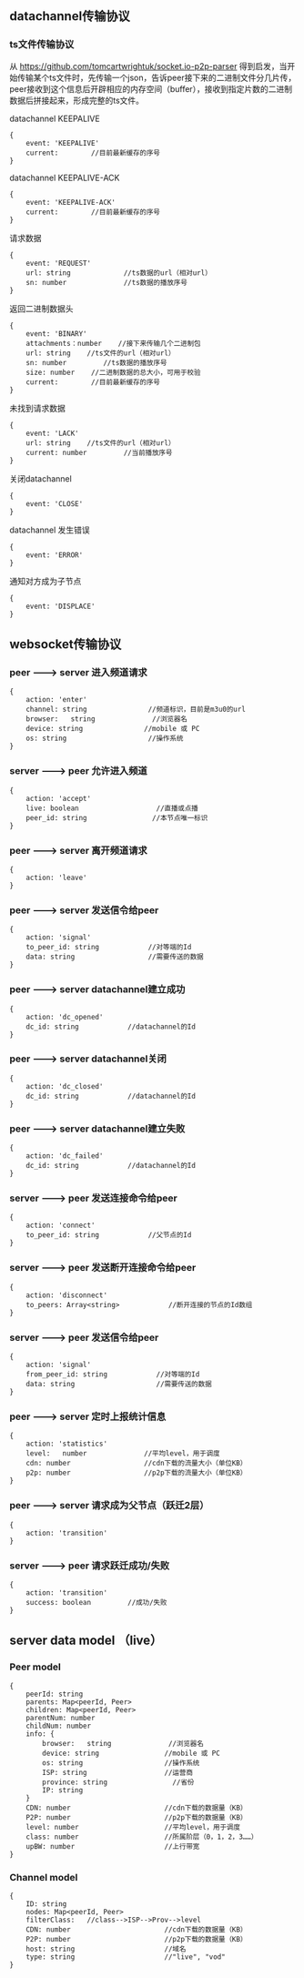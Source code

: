 ## datachannel传输协议

### ts文件传输协议
从 https://github.com/tomcartwrightuk/socket.io-p2p-parser 得到启发，当开始传输某个ts文件时，先传输一个json，告诉peer接下来的二进制文件分几片传，peer接收到这个信息后开辟相应的内存空间（buffer），接收到指定片数的二进制数据后拼接起来，形成完整的ts文件。

datachannel KEEPALIVE
```javastript       
{
    event: 'KEEPALIVE'
    current:        //目前最新缓存的序号
}
```

datachannel KEEPALIVE-ACK
```javastript       
{
    event: 'KEEPALIVE-ACK'
    current:        //目前最新缓存的序号
}
```

请求数据
```javastript       
{
    event: 'REQUEST'   
    url: string             //ts数据的url（相对url）
    sn: number              //ts数据的播放序号
}
```

返回二进制数据头
```javastript       
{
    event: 'BINARY'   
    attachments：number    //接下来传输几个二进制包
    url: string    //ts文件的url（相对url）
    sn: number         //ts数据的播放序号
    size: number    //二进制数据的总大小，可用于校验
    current:        //目前最新缓存的序号
}
```

未找到请求数据
```javastript     
{
    event: 'LACK'  
    url: string    //ts文件的url（相对url）
    current: number         //当前播放序号
}
```

关闭datachannel
```javastript    
{
    event: 'CLOSE' 
}
```

datachannel 发生错误
```javastript       
{
    event: 'ERROR'  
}
```

通知对方成为子节点
```javastript       
{
    event: 'DISPLACE'  
}
```

## websocket传输协议

### peer ---> server    进入频道请求
```javastript
{
    action: 'enter'                
    channel: string               //频道标识，目前是m3u0的url  
    browser:   string              //浏览器名
    device: string               //mobile 或 PC
    os: string                    //操作系统          
}
```

### server ---> peer    允许进入频道
```javastript
{
    action: 'accept'  
    live: boolean                   //直播或点播    
    peer_id: string                //本节点唯一标识
}   
```

### peer ---> server    离开频道请求
   ```javastript
   {
       action: 'leave'             
   }
   ```

### peer ---> server    发送信令给peer
```javastript
{
    action: 'signal'               
    to_peer_id: string            //对等端的Id
    data: string                  //需要传送的数据
}
```

### peer ---> server    datachannel建立成功
```javastript
{
    action: 'dc_opened'                
    dc_id: string            //datachannel的Id
}
```

### peer ---> server    datachannel关闭
```javastript
{
    action: 'dc_closed'                
    dc_id: string            //datachannel的Id
}
```

### peer ---> server    datachannel建立失败
```javastript
{
    action: 'dc_failed'            
    dc_id: string            //datachannel的Id
}
```

### server ---> peer        发送连接命令给peer
```javastript
{
    action: 'connect'           
    to_peer_id: string            //父节点的Id
}
```

### server ---> peer        发送断开连接命令给peer
```javastript
{
    action: 'disconnect'           
    to_peers: Array<string>            //断开连接的节点的Id数组
}
```

### server ---> peer        发送信令给peer
```javastript
{
    action: 'signal'           
    from_peer_id: string            //对等端的Id
    data: string                    //需要传送的数据
}
```

### peer ---> server    定时上报统计信息
```javastript
{
    action: 'statistics'            
    level:   number              //平均level，用于调度
    cdn: number                  //cdn下载的流量大小（单位KB）
    p2p: number                  //p2p下载的流量大小（单位KB）
}
```

### peer ---> server    请求成为父节点（跃迁2层）
```javastript
{
    action: 'transition'         
}
```

### server ---> peer    请求跃迁成功/失败
```javastript
{
    action: 'transition'
    success: boolean         //成功/失败
}
```

## server data model （live）

### Peer model
```javastript
{
    peerId: string
    parents: Map<peerId, Peer>
    children: Map<peerId, Peer>
    parentNum: number
    childNum: number
    info: {
        browser:   string              //浏览器名
        device: string                //mobile 或 PC
        os: string                    //操作系统
        ISP: string                   //运营商
        province: string                //省份
        IP: string                   
    }
    CDN: number                       //cdn下载的数据量（KB）
    P2P: number                       //p2p下载的数据量（KB）
    level: number                     //平均level，用于调度
    class: number                     //所属阶层（0，1，2，3……）
    upBW: number                      //上行带宽
}
```

### Channel model
```javastript
{
    ID: string
    nodes: Map<peerId, Peer>
    filterClass:   //class-->ISP-->Prov-->level
    CDN: number                       //cdn下载的数据量（KB）
    P2P: number                       //p2p下载的数据量（KB）
    host: string                      //域名
    type: string                      //"live", "vod"
}
```
